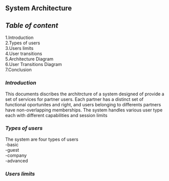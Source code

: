 ## <a name="versions"></a>**System Architecture**
## <a name="versions"></a>*Table of content*
1.Introduction\
2.Types of users\
3.Users limits\
4.User transitions\
5.Architecture Diagram\
6.User Transitions Diagram\
7.Conclusion
### <a name="versions"></a>*Introduction*
This documents discribes the architrcture of a system designed of provide a set of services for partner users. Each partner has a distinct set of functional oportunites and right, and users belonging to differents partners have non-overlapping memberships. The system handles various user type each with different capabilities and session limits
### <a name="versions"></a>*Types of users*
The system are four types of  users\
-basic\
-guest\
-company\
-advanced
### <a name="versions"></a>*Users limits*
